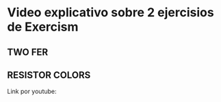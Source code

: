 # Video explicativo sobre 2 ejercisios de Exercism
## TWO FER
## RESISTOR COLORS

Link por youtube:  